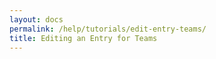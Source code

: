 ```yaml
---
layout: docs
permalink: /help/tutorials/edit-entry-teams/
title: Editing an Entry for Teams
---
```

